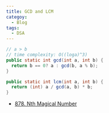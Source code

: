 ```yaml
---
title: GCD and LCM
categoy:
  - Blog
tags:
  - DSA
---
```



```java
// a > b
// time complexity: O((loga)^3)
public static int gcd(int a, int b) {
  return b == 0? a : gcd(b, a % b);
}

public static int lcm(int a, int b) {
  return (int) a / gcd(a, b) * b;
}
```

- [878. Nth Magical Number](https://leetcode.com/problems/nth-magical-number/description/)

